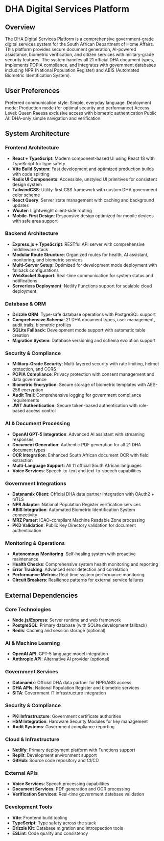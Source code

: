 # DHA Digital Services Platform

## Overview

The DHA Digital Services Platform is a comprehensive government-grade digital services system for the South African Department of Home Affairs. This platform provides secure document generation, AI-powered assistance, biometric verification, and citizen services with military-grade security features. The system handles all 21 official DHA document types, implements POPIA compliance, and integrates with government databases including NPR (National Population Register) and ABIS (Automated Biometric Identification System).

## User Preferences

Preferred communication style: Simple, everyday language.
Deployment mode: Production mode (for optimal security and performance)
Access Level: Queen Raeesa exclusive access with biometric authentication
Public AI: DHA-only simple navigation and verification

## System Architecture

### Frontend Architecture
- **React + TypeScript**: Modern component-based UI using React 18 with TypeScript for type safety
- **Vite Build System**: Fast development and optimized production builds with code splitting
- **Radix UI Components**: Accessible, unstyled UI primitives for consistent design system
- **TailwindCSS**: Utility-first CSS framework with custom DHA government color scheme
- **React Query**: Server state management with caching and background updates
- **Wouter**: Lightweight client-side routing
- **Mobile-First Design**: Responsive design optimized for mobile devices with safe area support

### Backend Architecture
- **Express.js + TypeScript**: RESTful API server with comprehensive middleware stack
- **Modular Route Structure**: Organized routes for health, AI assistant, monitoring, and biometric services
- **Multi-Server Setup**: Optimized for development mode deployment with fallback configurations
- **WebSocket Support**: Real-time communication for system status and notifications
- **Serverless Deployment**: Netlify Functions support for scalable cloud deployment

### Database & ORM
- **Drizzle ORM**: Type-safe database operations with PostgreSQL support
- **Comprehensive Schema**: 21 DHA document types, user management, audit trails, biometric profiles
- **SQLite Fallback**: Development mode support with automatic table creation
- **Migration System**: Database versioning and schema evolution support

### Security & Compliance
- **Military-Grade Security**: Multi-layered security with rate limiting, helmet protection, and CORS
- **POPIA Compliance**: Privacy protection with consent management and data governance
- **Biometric Encryption**: Secure storage of biometric templates with AES-256 encryption
- **Audit Trail**: Comprehensive logging for government compliance requirements
- **JWT Authentication**: Secure token-based authentication with role-based access control

### AI & Document Processing
- **OpenAI GPT-5 Integration**: Advanced AI assistant with streaming responses
- **Document Generation**: Authentic PDF generation for all 21 DHA document types
- **OCR Integration**: Enhanced South African document OCR with field extraction
- **Multi-Language Support**: All 11 official South African languages
- **Voice Services**: Speech-to-text and text-to-speech capabilities

### Government Integrations
- **Datanamix Client**: Official DHA data partner integration with OAuth2 + mTLS
- **NPR Adapter**: National Population Register verification services
- **ABIS Integration**: Automated Biometric Identification System connectivity
- **MRZ Parser**: ICAO-compliant Machine Readable Zone processing
- **PKD Validation**: Public Key Directory validation for document authentication

### Monitoring & Operations
- **Autonomous Monitoring**: Self-healing system with proactive maintenance
- **Health Checks**: Comprehensive system health monitoring and reporting
- **Error Tracking**: Advanced error detection and correlation
- **Performance Metrics**: Real-time system performance monitoring
- **Circuit Breakers**: Resilience patterns for external service failures

## External Dependencies

### Core Technologies
- **Node.js/Express**: Server runtime and web framework
- **PostgreSQL**: Primary database (with SQLite development fallback)
- **Redis**: Caching and session storage (optional)

### AI & Machine Learning
- **OpenAI API**: GPT-5 language model integration
- **Anthropic API**: Alternative AI provider (optional)

### Government Services
- **Datanamix**: Official DHA data partner for NPR/ABIS access
- **DHA APIs**: National Population Register and biometric services
- **SITA**: Government IT infrastructure integration

### Security & Compliance
- **PKI Infrastructure**: Government certificate authorities
- **HSM Integration**: Hardware Security Modules for key management
- **Audit Systems**: Government compliance reporting

### Cloud & Infrastructure
- **Netlify**: Primary deployment platform with Functions support
- **Replit**: Development environment support
- **GitHub**: Source code repository and CI/CD

### External APIs
- **Voice Services**: Speech processing capabilities
- **Document Services**: PDF generation and OCR processing
- **Verification Services**: Real-time government database validation

### Development Tools
- **Vite**: Frontend build tooling
- **TypeScript**: Type safety across the stack
- **Drizzle Kit**: Database migration and introspection tools
- **ESLint**: Code quality and consistency